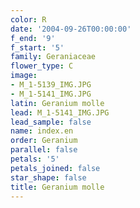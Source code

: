 ```yaml
---
color: R
date: '2004-09-26T00:00:00'
f_end: '9'
f_start: '5'
family: Geraniaceae
flower_type: C
image:
- M_1-5139_IMG.JPG
- M_1-5141_IMG.JPG
latin: Geranium molle
lead: M_1-5141_IMG.JPG
lead_sample: false
name: index.en
order: Geranium
parallel: false
petals: '5'
petals_joined: false
star_shape: false
title: Geranium molle
---
```

